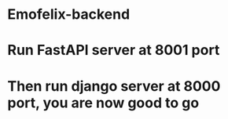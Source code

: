 # Emofelix-backend

# Run FastAPI server at 8001 port
# Then run django server at 8000 port, you are now good to go